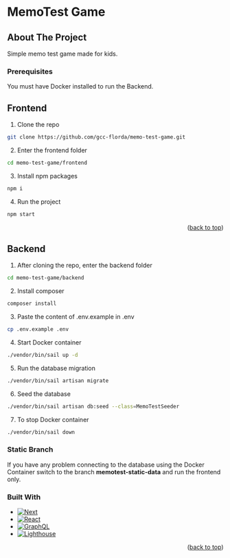<a name="readme-top"></a>

# MemoTest Game

## About The Project

Simple memo test game made for kids.

### Prerequisites

You must have Docker installed to run the Backend.

## Frontend

1. Clone the repo
```sh
git clone https://github.com/gcc-florda/memo-test-game.git
```

2. Enter the frontend folder
```sh
cd memo-test-game/frontend
```

3. Install npm packages
```sh
npm i
```

4. Run the project
```sh
npm start
```

<p align="right">(<a href="#readme-top">back to top</a>)</p>

## Backend

1. After cloning the repo, enter the backend folder
```sh
cd memo-test-game/backend
```

2. Install composer
```sh
composer install
```

3. Paste the content of .env.example in .env
```sh
cp .env.example .env
```

4. Start Docker container
```sh
./vendor/bin/sail up -d
```

5. Run the database migration
```sh
./vendor/bin/sail artisan migrate
```

6. Seed the database
```sh
./vendor/bin/sail artisan db:seed --class=MemoTestSeeder
```

7. To stop Docker container
```sh
./vendor/bin/sail down
```

### Static Branch

If you have any problem connecting to the database using the Docker Container switch to the branch **memotest-static-data**
and run the frontend only.

### Built With
* [![Next][Next.js]][Next-url]
* [![React][React.js]][React-url]
* [![GraphQL][GraphQL]][GraphQL-url]
* [![Lighthouse][Lighthouse]][Lighthouse-url]

<p align="right">(<a href="#readme-top">back to top</a>)</p>

[Next.js]: https://img.shields.io/badge/next.js-000000?style=for-the-badge&logo=nextdotjs&logoColor=white
[Next-url]: https://nextjs.org/
[React.js]: https://img.shields.io/badge/React-20232A?style=for-the-badge&logo=react&logoColor=61DAFB
[React-url]: https://reactjs.org/
[Lighthouse]: https://img.shields.io/badge/lighthouse-F44B21?style=for-the-badge&logo=lighthouse&logoColor=white
[Lighthouse-url]: https://lighthouse-php.com/
[GraphQL]: https://img.shields.io/badge/GraphQL-E10098?style=for-the-badge&logo=graphql&logoColor=white
[GraphQL-url]: https://graphql.org/
